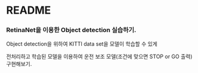 # README

### RetinaNet을 이용한 Object detection 실습하기.

Object detection을 위하여 KITTI data set을 모델이 학습할 수 있게  

전처리하고 학습된 모델을 이용하여 운전 보조 모델(조건에 맞으면 STOP or GO 출력) 구현해보기.